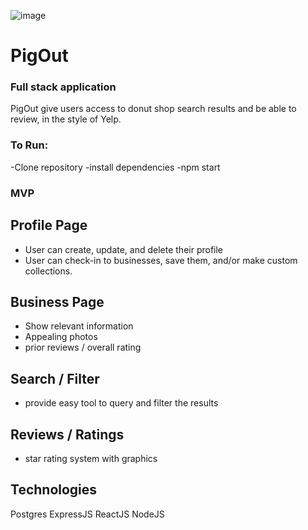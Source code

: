 ![image](https://user-images.githubusercontent.com/77175831/122682246-5a153080-d1c6-11eb-9237-9e0588a8a5dc.png)
# PigOut
### Full stack application

PigOut give users access to donut shop search results and be able to review, in the style of Yelp.

### To Run:
-Clone repository
-install dependencies
-npm start 

### MVP

## Profile Page

- User can create, update, and delete their profile
- User can check-in to businesses, save them, and/or make custom collections.

## Business Page
- Show relevant information
- Appealing photos
- prior reviews / overall rating

## Search / Filter 
- provide easy tool to query and filter the results

## Reviews / Ratings
- star rating system with graphics 

## Technologies 
Postgres ExpressJS  ReactJS  NodeJS


